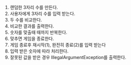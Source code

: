 1. 랜덤한 3자리 수를 만든다.
2. 사용자에게 3자리 수를 입력 받는다.
3. 두 수를 비교한다.
4. 비교한 결과를 출력한다.
5. 숫자를 맞출때 때까지 반복한다.
6. 맞추면 게임을 종료한다.
7. 게임 종료후 재시작(1), 완전히 종료(2)를 입력 받는다
8. 입력 받은 숫자에 따라 처리한다.
9. 잘못된 값을 받은 경우 IllegalArgumentException를 출력한다.